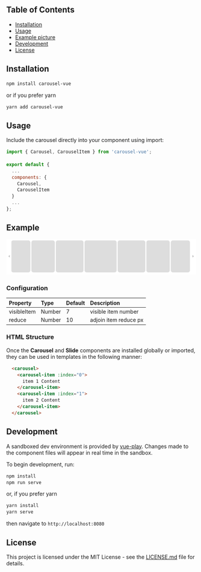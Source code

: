 ## Table of Contents
- [Installation](#installation)
- [Usage](#usage)
- [Example picture](#Example)
- [Development](#development)
- [License](#license)

## Installation

``` bash
npm install carousel-vue
```

or if you prefer yarn

``` bash
yarn add carousel-vue
```

## Usage

Include the carousel directly into your component using import:

``` js
import { Carousel, CarouselItem } from 'carousel-vue';

export default {
  ...
  components: {
    Carousel,
    CarouselItem
  }
  ...
};
```

## Example

![image](https://github.com/LiHongyan11/carousel-vue/raw/master/example@2x.png)

### Configuration
| Property                  | Type    | Default | Description                                                                                                                                                                                                                                                                           |
|:--------------------------|:--------|:--------|:--------------------------------------------------------------------------------------------------------------------------------------------------------------------------------------------------------------------------------------------------------------------------------------|
| visibleItem                    | Number  | 7    | visible item number                                                                                                                                                                                   |
| reduce                    | Number  | 10       | adjoin item reduce px  

### HTML Structure

Once the **Carousel** and **Slide** components are installed globally or imported, they can be used in templates in the following manner:

``` html
  <carousel>
    <carousel-item :index="0">
      item 1 Content
    </carousel-item>
    <carousel-item :index="1">
      item 2 Content
    </carousel-item>
  </carousel>
```

## Development

A sandboxed dev environment is provided by [vue-play](https://github.com/vue-play/vue-play). Changes made to the component files will appear in real time in the sandbox. 

To begin development, run:

``` bash
npm install 
npm run serve
```

or, if you prefer yarn

``` bash
yarn install 
yarn serve
```

then navigate to `http://localhost:8080`

## License

This project is licensed under the MIT License - see the [LICENSE.md](LICENSE.md) file for details.
